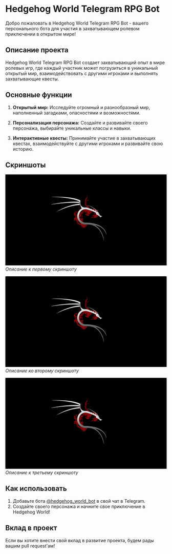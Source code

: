 # Hedgehog World Telegram RPG Bot

Добро пожаловать в Hedgehog World Telegram RPG Bot - вашего персонального бота для участия в захватывающем ролевом приключении в открытом мире!

## Описание проекта

Hedgehog World Telegram RPG Bot создает захватывающий опыт в мире ролевых игр, где каждый участник может погрузиться в уникальный открытый мир, взаимодействовать с другими игроками и выполнять захватывающие квесты.

## Основные функции

1. **Открытый мир:** Исследуйте огромный и разнообразный мир, наполненный загадками, опасностями и возможностями.

2. **Персонализация персонажа:** Создайте и развивайте своего персонажа, выбирайте уникальные классы и навыки.

3. **Интерактивные квесты:** Принимайте участие в захватывающих квестах, взаимодействуйте с другими игроками и развивайте свою историю.

## Скриншоты

![Пример1](screenshots/example1.jpg)
*Описание к первому скриншоту*

![Пример2](screenshots/example2.jpg)
*Описание ко второму скриншоту*

![Пример3](screenshots/example3.jpg)
*Описание к третьему скриншоту*

## Как использовать

1. Добавьте бота [@hedgehog_world_bot](https://t.me/hedgehog_world_bot) в свой чат в Telegram.
2. Создайте своего персонажа и начните свое приключение в Hedgehog World!

## Вклад в проект

Если вы хотите внести свой вклад в развитие проекта, будем рады вашим pull request'ам!

